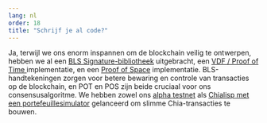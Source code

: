 ```yaml
---
lang: nl
order: 18
title: "Schrijf je al code?"
---
```


Ja, terwijl we ons enorm inspannen om de blockchain veilig te ontwerpen, hebben we al een [BLS Signature-bibliotheek](https://github.com/Chia-Network/bls-signatures) uitgebracht, een [VDF / Proof of Time ](https://github.com/Chia-Network/vdf-competition) implementatie, en een [Proof of Space](https://github.com/Chia-Network/proofofspace) implementatie. BLS-handtekeningen zorgen voor betere bewaring en controle van transacties op de blockchain, en POT en POS zijn beide cruciaal voor ons consensusalgoritme. We hebben zowel ons [alpha testnet](https://www.chia.net/2019/11/26/alpha-release.en.html) als [Chialisp met een portefeuillesimulator](https://www.chia.net/2019/11/27/chialisp.en.html) gelanceerd om slimme Chia-transacties te bouwen.
